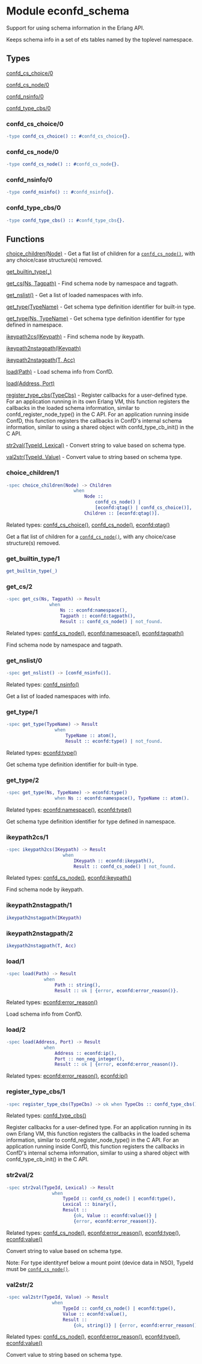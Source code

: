# Module econfd_schema

Support for using schema information in the Erlang API.

Keeps schema info in a set of ets tables named by the toplevel namespace.


## Types

[confd\_cs\_choice/0](#confd_cs_choice-0)

[confd\_cs\_node/0](#confd_cs_node-0)

[confd\_nsinfo/0](#confd_nsinfo-0)

[confd\_type\_cbs/0](#confd_type_cbs-0)

### confd_cs_choice/0

```erlang
-type confd_cs_choice() :: #confd_cs_choice{}.
```

### confd_cs_node/0

```erlang
-type confd_cs_node() :: #confd_cs_node{}.
```

### confd_nsinfo/0

```erlang
-type confd_nsinfo() :: #confd_nsinfo{}.
```

### confd_type_cbs/0

```erlang
-type confd_type_cbs() :: #confd_type_cbs{}.
```

## Functions

[choice\_children(Node)](#choice_children-1) - Get a flat list of children for a [`confd_cs_node()`](#confd_cs_node-0), with any choice/case structure(s) removed.


[get\_builtin\_type(\_)](#get_builtin_type-1)

[get\_cs(Ns, Tagpath)](#get_cs-2) - Find schema node by namespace and tagpath.


[get\_nslist()](#get_nslist-0) - Get a list of loaded namespaces with info.


[get\_type(TypeName)](#get_type-1) - Get schema type definition identifier for built-in type.


[get\_type(Ns, TypeName)](#get_type-2) - Get schema type definition identifier for type defined in namespace.


[ikeypath2cs(IKeypath)](#ikeypath2cs-1) - Find schema node by ikeypath.


[ikeypath2nstagpath(IKeypath)](#ikeypath2nstagpath-1)

[ikeypath2nstagpath(T, Acc)](#ikeypath2nstagpath-2)

[load(Path)](#load-1) - Load schema info from ConfD.


[load(Address, Port)](#load-2)

[register\_type\_cbs(TypeCbs)](#register_type_cbs-1) - Register callbacks for a user-defined type. For an application running in its own Erlang VM, this function registers the callbacks in the loaded schema information, similar to confd_register_node_type() in the C API. For an application running inside ConfD, this function registers the callbacks in ConfD's internal schema information, similar to using a shared object with confd_type_cb_init() in the C API.


[str2val(TypeId, Lexical)](#str2val-2) - Convert string to value based on schema type.

[val2str(TypeId, Value)](#val2str-2) - Convert value to string based on schema type.


### choice_children/1

```erlang
-spec choice_children(Node) -> Children
                         when
                             Node ::
                                 confd_cs_node() |
                                 [econfd:qtag() | confd_cs_choice()],
                             Children :: [econfd:qtag()].
```

Related types: [confd\_cs\_choice()](#confd_cs_choice-0), [confd\_cs\_node()](#confd_cs_node-0), [econfd:qtag()](econfd.md#qtag-0)

Get a flat list of children for a [`confd_cs_node()`](#confd_cs_node-0), with any choice/case structure(s) removed.


### get_builtin_type/1

```erlang
get_builtin_type(_)
```

### get_cs/2

```erlang
-spec get_cs(Ns, Tagpath) -> Result
                when
                    Ns :: econfd:namespace(),
                    Tagpath :: econfd:tagpath(),
                    Result :: confd_cs_node() | not_found.
```

Related types: [confd\_cs\_node()](#confd_cs_node-0), [econfd:namespace()](econfd.md#namespace-0), [econfd:tagpath()](econfd.md#tagpath-0)

Find schema node by namespace and tagpath.


### get_nslist/0

```erlang
-spec get_nslist() -> [confd_nsinfo()].
```

Related types: [confd\_nsinfo()](#confd_nsinfo-0)

Get a list of loaded namespaces with info.


### get_type/1

```erlang
-spec get_type(TypeName) -> Result
                  when
                      TypeName :: atom(),
                      Result :: econfd:type() | not_found.
```

Related types: [econfd:type()](econfd.md#type-0)

Get schema type definition identifier for built-in type.


### get_type/2

```erlang
-spec get_type(Ns, TypeName) -> econfd:type()
                  when Ns :: econfd:namespace(), TypeName :: atom().
```

Related types: [econfd:namespace()](econfd.md#namespace-0), [econfd:type()](econfd.md#type-0)

Get schema type definition identifier for type defined in namespace.


### ikeypath2cs/1

```erlang
-spec ikeypath2cs(IKeypath) -> Result
                     when
                         IKeypath :: econfd:ikeypath(),
                         Result :: confd_cs_node() | not_found.
```

Related types: [confd\_cs\_node()](#confd_cs_node-0), [econfd:ikeypath()](econfd.md#ikeypath-0)

Find schema node by ikeypath.


### ikeypath2nstagpath/1

```erlang
ikeypath2nstagpath(IKeypath)
```

### ikeypath2nstagpath/2

```erlang
ikeypath2nstagpath(T, Acc)
```

### load/1

```erlang
-spec load(Path) -> Result
              when
                  Path :: string(),
                  Result :: ok | {error, econfd:error_reason()}.
```

Related types: [econfd:error\_reason()](econfd.md#error_reason-0)

Load schema info from ConfD.


### load/2

```erlang
-spec load(Address, Port) -> Result
              when
                  Address :: econfd:ip(),
                  Port :: non_neg_integer(),
                  Result :: ok | {error, econfd:error_reason()}.
```

Related types: [econfd:error\_reason()](econfd.md#error_reason-0), [econfd:ip()](econfd.md#ip-0)

### register_type_cbs/1

```erlang
-spec register_type_cbs(TypeCbs) -> ok when TypeCbs :: confd_type_cbs().
```

Related types: [confd\_type\_cbs()](#confd_type_cbs-0)

Register callbacks for a user-defined type. For an application running in its own Erlang VM, this function registers the callbacks in the loaded schema information, similar to confd_register_node_type() in the C API. For an application running inside ConfD, this function registers the callbacks in ConfD's internal schema information, similar to using a shared object with confd_type_cb_init() in the C API.


### str2val/2

```erlang
-spec str2val(TypeId, Lexical) -> Result
                 when
                     TypeId :: confd_cs_node() | econfd:type(),
                     Lexical :: binary(),
                     Result ::
                         {ok, Value :: econfd:value()} |
                         {error, econfd:error_reason()}.
```

Related types: [confd\_cs\_node()](#confd_cs_node-0), [econfd:error\_reason()](econfd.md#error_reason-0), [econfd:type()](econfd.md#type-0), [econfd:value()](econfd.md#value-0)

Convert string to value based on schema type.

Note: For type identityref below a mount point (device data in NSO), TypeId must be [`confd_cs_node()`](#confd_cs_node-0).


### val2str/2

```erlang
-spec val2str(TypeId, Value) -> Result
                 when
                     TypeId :: confd_cs_node() | econfd:type(),
                     Value :: econfd:value(),
                     Result ::
                         {ok, string()} | {error, econfd:error_reason()}.
```

Related types: [confd\_cs\_node()](#confd_cs_node-0), [econfd:error\_reason()](econfd.md#error_reason-0), [econfd:type()](econfd.md#type-0), [econfd:value()](econfd.md#value-0)

Convert value to string based on schema type.

